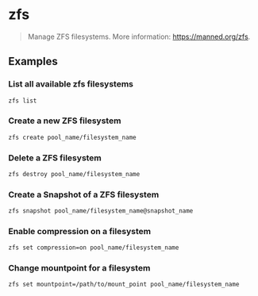 # zfs

> Manage ZFS filesystems. More information: <https://manned.org/zfs>.

## Examples

### List all available zfs filesystems

```bash
zfs list
```

### Create a new ZFS filesystem

```bash
zfs create pool_name/filesystem_name
```

### Delete a ZFS filesystem

```bash
zfs destroy pool_name/filesystem_name
```

### Create a Snapshot of a ZFS filesystem

```bash
zfs snapshot pool_name/filesystem_name@snapshot_name
```

### Enable compression on a filesystem

```bash
zfs set compression=on pool_name/filesystem_name
```

### Change mountpoint for a filesystem

```bash
zfs set mountpoint=/path/to/mount_point pool_name/filesystem_name
```
